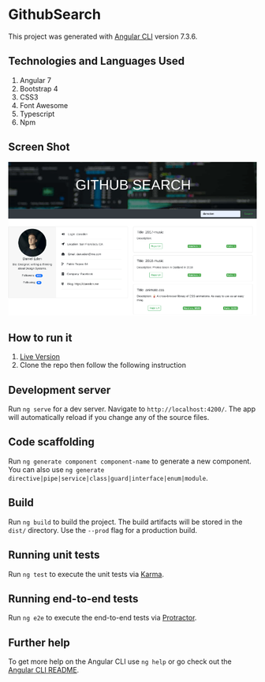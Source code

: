 # GithubSearch

This project was generated with [Angular CLI](https://github.com/angular/angular-cli) version 7.3.6.

## Technologies and Languages Used

1. Angular 7
2. Bootstrap 4
3. CSS3
4. Font Awesome
5. Typescript
6. Npm

## Screen Shot

![Screen Shot](/src/assets/img/ss4.png)

## How to run it

1. [Live Version](https://zubeir-Abu.github.io/Github-Search/)
2. Clone the repo then follow the following instruction

## Development server

Run `ng serve` for a dev server. Navigate to `http://localhost:4200/`. The app will automatically reload if you change any of the source files.

## Code scaffolding

Run `ng generate component component-name` to generate a new component. You can also use `ng generate directive|pipe|service|class|guard|interface|enum|module`.

## Build

Run `ng build` to build the project. The build artifacts will be stored in the `dist/` directory. Use the `--prod` flag for a production build.

## Running unit tests

Run `ng test` to execute the unit tests via [Karma](https://karma-runner.github.io).

## Running end-to-end tests

Run `ng e2e` to execute the end-to-end tests via [Protractor](http://www.protractortest.org/).

## Further help

To get more help on the Angular CLI use `ng help` or go check out the [Angular CLI README](https://github.com/angular/angular-cli/blob/master/README.md).
